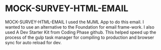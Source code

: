 # MOCK-SURVEY-HTML-EMAIL
MOCK-SURVEY-HTML-EMAIL
I used the MJML App to do this email. I wanted to use an alternative to the Foundation for email frame-work.
I also used A Dev Starter Kit from Coding Phase github.
This helped speed up the process of the gulp task manager for compiling to production and browser sync for auto reload for dev.
